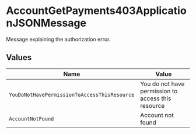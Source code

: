 # AccountGetPayments403ApplicationJSONMessage

Message explaining the authorization error.


## Values

| Name                                               | Value                                              |
| -------------------------------------------------- | -------------------------------------------------- |
| `YouDoNotHavePermissionToAccessThisResource`       | You do not have permission to access this resource |
| `AccountNotFound`                                  | Account not found                                  |